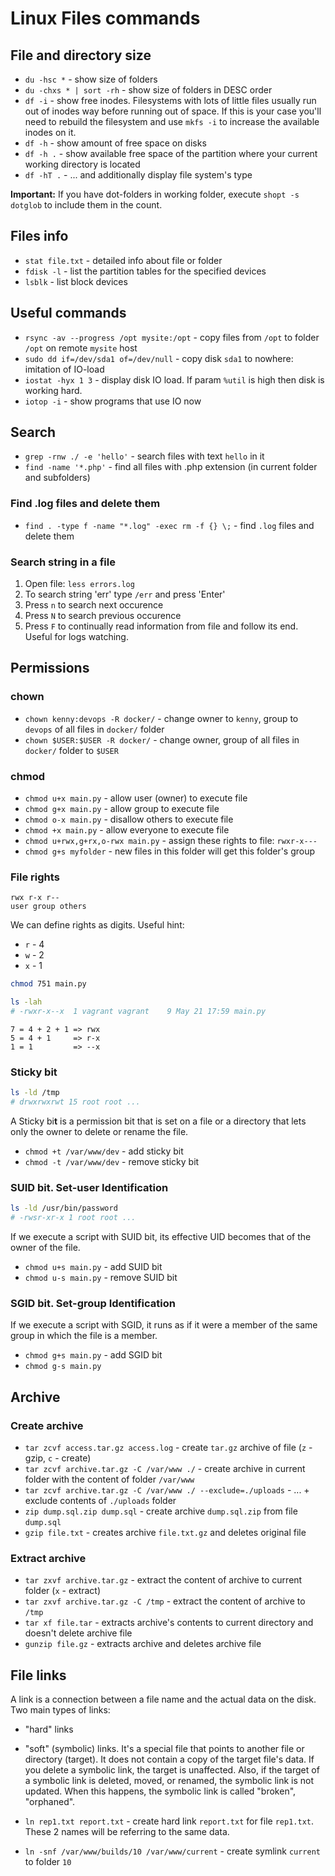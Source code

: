 # Linux Files commands

## File and directory size

- `du -hsc *` - show size of folders
- `du -chxs * | sort -rh` - show size of folders in DESC order
- `df -i` - show free inodes. Filesystems with lots of little files usually run out of inodes way before running out of space. If this is your case you'll need to rebuild the filesystem and use `mkfs -i` to increase the available inodes on it.
- `df -h` - show amount of free space on disks
- `df -h .` - show available free space of the partition where your current working directory is located
- `df -hT .` - ... and additionally display file system's type

**Important:** If you have dot-folders in working folder, execute `shopt -s dotglob` to include them in the count.

## Files info

- `stat file.txt` - detailed info about file or folder
- `fdisk -l` - list the partition tables for the specified devices
- `lsblk` - list block devices

## Useful commands

- `rsync -av --progress /opt mysite:/opt` - copy files from `/opt` to folder `/opt` on remote `mysite` host
- `sudo dd if=/dev/sda1 of=/dev/null` - copy disk `sda1` to nowhere: imitation of IO-load
- `iostat -hyx 1 3` - display disk IO load. If param `%util` is high then disk is working hard. 
- `iotop -i` - show programs that use IO now

## Search

- `grep -rnw ./ -e 'hello'` - search files with text `hello` in it
- `find -name '*.php'` - find all files with .php extension (in current folder and subfolders)

### Find .log files and delete them

- `find . -type f -name "*.log" -exec rm -f {} \;` - find `.log` files and delete them

### Search string in a file

1. Open file: `less errors.log`
2. To search string 'err' type `/err` and press 'Enter'
3. Press `n` to search next occurence
4. Press `N` to search previous occurence
5. Press `F` to continually read information from file and follow its end. Useful for logs watching.

## Permissions

### chown

- `chown kenny:devops -R docker/` - change owner to `kenny`, group to `devops` of all files in `docker/` folder
- `chown $USER:$USER -R docker/` - change owner, group of all files in `docker/` folder to `$USER`

### chmod

- `chmod u+x main.py` - allow user (owner) to execute file
- `chmod g+x main.py` - allow group to execute file
- `chmod o-x main.py` - disallow others to execute file
- `chmod +x main.py` - allow everyone to execute file 
- `chmod u+rwx,g+rx,o-rwx main.py` - assign these rights to file: `rwxr-x---`
- `chmod g+s myfolder` - new files in this folder will get this folder's group

### File rights

```
rwx r-x r--
user group others
```
We can define rights as digits. Useful hint:
- `r` - 4
- `w` - 2
- `x` - 1

```bash
chmod 751 main.py

ls -lah
# -rwxr-x--x  1 vagrant vagrant    9 May 21 17:59 main.py
```
```
7 = 4 + 2 + 1 => rwx
5 = 4 + 1     => r-x
1 = 1         => --x
```

### Sticky bit

```bash
ls -ld /tmp
# drwxrwxrwt 15 root root ...
```

A Sticky bi**t** is a permission bit that is set on a file or a directory that lets only the owner to delete or rename the file.

- `chmod +t /var/www/dev` - add sticky bit
- `chmod -t /var/www/dev` - remove sticky bit

### SUID bit. Set-user Identification

```bash
ls -ld /usr/bin/password
# -rwsr-xr-x 1 root root ...
```

If we execute a script with SUID bit, its effective UID becomes that of the owner of the file.
 
- `chmod u+s main.py` - add SUID bit
- `chmod u-s main.py` - remove SUID bit

### SGID bit. Set-group Identification

If we execute a script with SGID, it runs as if it were a member of the same group in which the file is a member.

- `chmod g+s main.py` - add SGID bit
- `chmod g-s main.py`

## Archive

### Create archive

- `tar zcvf access.tar.gz access.log` - create `tar.gz` archive of file (`z` - gzip, `c` - create)
- `tar zcvf archive.tar.gz -C /var/www ./` - create archive in current folder with the content of folder `/var/www`
- `tar zcvf archive.tar.gz -C /var/www ./ --exclude=./uploads` - ... + exclude contents of `./uploads` folder
- `zip dump.sql.zip dump.sql` - create archive `dump.sql.zip` from file `dump.sql`
- `gzip file.txt` - creates archive `file.txt.gz` and deletes original file

### Extract archive

- `tar zxvf archive.tar.gz` - extract the content of archive to current folder (`x` - extract)
- `tar zxvf archive.tar.gz -C /tmp` - extract the content of archive to `/tmp`
- `tar xf file.tar` - extracts archive's contents to current directory and doesn't delete archive file
- `gunzip file.gz` - extracts archive and deletes archive file

## File links

A link is a connection between a file name and the actual data on the disk. Two main types of links: 
- "hard" links
- "soft" (symbolic) links. It's a special file that points to another file or directory (target). It does not contain a copy of the target file's data. If you delete a symbolic link, the target is unaffected. Also, if the target of a symbolic link is deleted, moved, or renamed, the symbolic link is not updated. When this happens, the symbolic link is called "broken", "orphaned".

- `ln rep1.txt report.txt` - create hard link `report.txt` for file `rep1.txt`. These 2 names will be referring to the same data.
- `ln -snf /var/www/builds/10 /var/www/current` - create symlink `current` to folder `10`
